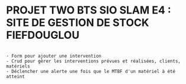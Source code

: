 # PROJET TWO BTS SIO SLAM E4 : SITE DE GESTION DE STOCK FIEFDOUGLOU

```

- Form pour ajouter une intervention
- Crud pour gêrer les interventions prévues et réalisées, clients, matériels
- Déclencher une alerte une fois que le MTBF d'un matériel à été atteint 